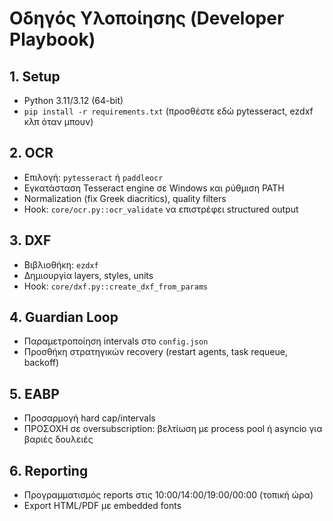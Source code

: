 
# Οδηγός Υλοποίησης (Developer Playbook)

## 1. Setup
- Python 3.11/3.12 (64-bit)
- `pip install -r requirements.txt` (προσθέστε εδώ pytesseract, ezdxf κλπ όταν μπουν)

## 2. OCR
- Επιλογή: `pytesseract` ή `paddleocr`
- Εγκατάσταση Tesseract engine σε Windows και ρύθμιση PATH
- Normalization (fix Greek diacritics), quality filters
- Hook: `core/ocr.py::ocr_validate` να επιστρέφει structured output

## 3. DXF
- Βιβλιοθήκη: `ezdxf`
- Δημιουργία layers, styles, units
- Hook: `core/dxf.py::create_dxf_from_params`

## 4. Guardian Loop
- Παραμετροποίηση intervals στο `config.json`
- Προσθήκη στρατηγικών recovery (restart agents, task requeue, backoff)

## 5. EABP
- Προσαρμογή hard cap/intervals
- ΠΡΟΣΟΧΗ σε oversubscription: βελτίωση με process pool ή asyncio για βαριές δουλειές

## 6. Reporting
- Προγραμματισμός reports στις 10:00/14:00/19:00/00:00 (τοπική ώρα)
- Export HTML/PDF με embedded fonts
